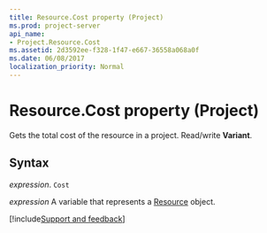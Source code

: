 ```yaml
---
title: Resource.Cost property (Project)
ms.prod: project-server
api_name:
- Project.Resource.Cost
ms.assetid: 2d3592ee-f328-1f47-e667-36558a068a0f
ms.date: 06/08/2017
localization_priority: Normal
---
```



# Resource.Cost property (Project)

Gets the total cost of the resource in a project. Read/write  **Variant**.


## Syntax

_expression_. `Cost`

_expression_ A variable that represents a [Resource](./Project.Resource.md) object.

[!include[Support and feedback](~/includes/feedback-boilerplate.md)]